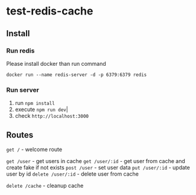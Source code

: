# test-redis-cache

## Install

### Run redis

Please install docker than run command

`docker run --name redis-server -d -p 6379:6379 redis`


### Run server


1. run `npm install`
2. execute `npm run dev`|
3. check `http://localhost:3000`


## Routes

`get /` - welcome route

`get /user` - get users in cache
`get /user/:id` - get user from cache and create fake if not exists
`post /user` - set user data
`put /user/:id` - update user by id 
`delete /user/:id` - delete user from cache

`delete /cache` - cleanup cache
